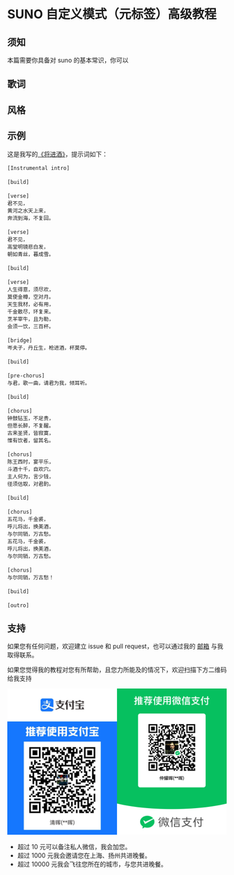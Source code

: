 # SUNO 自定义模式（元标签）高级教程

## 须知
本篇需要你具备对 suno 的基本常识，你可以


## 歌词


## 风格


## 示例
这是我写的[《将进酒》](https://suno.com/song/96dd1467-da0a-4711-b64c-f4f0bbb034a0)，提示词如下：  
```
[Instrumental intro]

[build]

[verse]
君不见，
黄河之水天上来，
奔流到海，不复回。

[verse]
君不见，
高堂明镜悲白发，
朝如青丝，暮成雪。

[build]

[verse]
人生得意，须尽欢，
莫使金樽，空对月。
天生我材，必有用，
千金散尽，环复来。
烹羊宰牛，且为勒，
会须一饮，三百杯。

[bridge]
岑夫子，丹丘生，枪进酒，杯莫停。

[build]

[pre-chorus]
与君，歌一曲，请君为我，倾耳听。

[build]

[chorus]
钟鼓钻玉，不足贵，
但愿长醉，不复醒。
古来圣贤，皆寂寞，
惟有饮者，留其名。

[chorus]
陈王西时，宴平乐，
斗酒十千，自欢穴。
主人何为，言少钱，
径须估取，对君酌。

[build]

[chorus]
五花马，千金裘，
呼儿将出，换美酒，
与尔同销，万古愁。
五花马，千金裘，
呼儿将出，换美酒，
与尔同销，万古愁。

[chorus]
与尔同销，万古愁！

[build]

[outro]
```

## 支持

如果您有任何问题，欢迎建立 issue 和 pull request，也可以通过我的 [邮箱](mailto:tzattack@outlook.com) 与我取得联系。 

如果您觉得我的教程对您有所帮助，且您力所能及的情况下，欢迎扫描下方二维码给我支持  

![付款码](images/pay.png)

+ 超过 10 元可以备注私人微信，我会加您。  
+ 超过 1000 元我会邀请您在上海、扬州共进晚餐。  
+ 超过 10000 元我会飞往您所在的城市，与您共进晚餐。